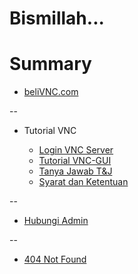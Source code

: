 # Bismillah...

# Summary

* [beliVNC.com](README.md)

--

* Tutorial VNC

    * [Login VNC Server](tutorial_vnc.md)
    * [Tutorial VNC-GUI](tutorial_gui.md)
    * [Tanya Jawab T&J](tanya_jawab.md)
    * [Syarat dan Ketentuan](syarat_dan_ketentuan.md)

--

* [Hubungi Admin](contact_us.md)

--

* [404 Not Found](404.md)

